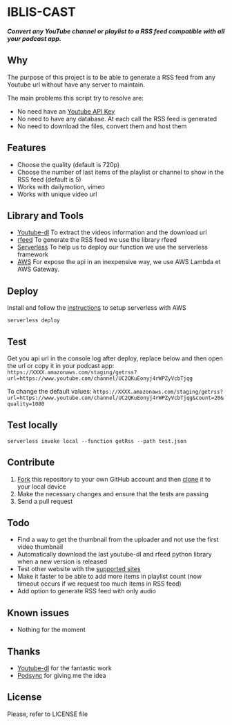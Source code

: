 # IBLIS-CAST

_**Convert any YouTube channel or playlist to a RSS feed compatible with all your podcast app.**_


## Why

The purpose of this project is to be able to generate a RSS feed from any Youtube url without have any server to maintain.

The main problems this script try to resolve are:
* No need have an [Youtube API Key](https://developers.google.com/youtube/v3/getting-started#before-you-start)
* No need to have any database. At each call the RSS feed is generated
* No need to download the files, convert them and host them


## Features

* Choose the quality (default is 720p)
* Choose the number of last items of the playlist or channel to show in the RSS feed (default is 5)
* Works with dailymotion, vimeo
* Works with unique video url


## Library and Tools

* [Youtube-dl](https://github.com/rg3/youtube-dl/) To extract the videos information and the download url
* [rfeed](https://github.com/svpino/rfeed) To generate the RSS feed we use the library rfeed
* [Serverless](https://serverless.com/) To help us to deploy our function we use the serverless framework
* [AWS](https://aws.amazon.com/) For expose the api in an inexpensive way, we use AWS Lambda et AWS Gateway.


## Deploy

Install and follow the [instructions](https://serverless.com/framework/docs/providers/aws/guide/installation/) to setup serverless with AWS

`serverless deploy`

## Test

Get you api url in the console log after deploy, replace below and then open the url or copy it in your podcast app:
`https://XXXX.amazonaws.com/staging/getrss?url=https://www.youtube.com/channel/UC2QKuEonyj4rWPZyVcbTjqg`

To change the default values:
`https://XXXX.amazonaws.com/staging/getrss?url=https://www.youtube.com/channel/UC2QKuEonyj4rWPZyVcbTjqg&count=20&quality=1080`

## Test locally

`serverless invoke local --function getRss --path test.json`


## Contribute

1.  [Fork](https://help.github.com/articles/fork-a-repo/) this repository to your own GitHub account and then [clone](https://help.github.com/articles/cloning-a-repository/) it to your local device
2.  Make the necessary changes and ensure that the tests are passing
3.  Send a pull request


## Todo

* Find a way to get the thumbnail from the uploader and not use the first video thumbnail
* Automatically download the last youtube-dl and rfeed python library when a new version is released
* Test other website with the [supported sites](http://rg3.github.io/youtube-dl/supportedsites.html)
* Make it faster to be able to add more items in playlist count (now timeout occurs if we request too much items in RSS feed)
* Add option to generate RSS feed with only audio

## Known issues

* Nothing for the moment


## Thanks

* [Youtube-dl](http://rg3.github.io/youtube-dl/) for the fantastic work
* [Podsync](https://podsync.net/) for giving me the idea


## License

Please, refer to LICENSE file
